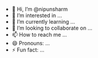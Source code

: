 - 👋 Hi, I’m @nipunsharm
- 👀 I’m interested in ...
- 🌱 I’m currently learning ...
- 💞️ I’m looking to collaborate on ...
- 📫 How to reach me ...
- 😄 Pronouns: ...
- ⚡ Fun fact: ...

<!---
nipunsharm/nipunsharm is a ✨ special ✨ repository because its `README.md` (this file) appears on your GitHub profile.
You can click the Preview link to take a look at your changes.
---NIPUNSHARMREADME.MD
>
